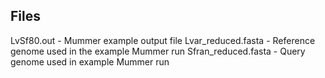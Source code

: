 

## Files
LvSf80.out - Mummer example output file
Lvar_reduced.fasta - Reference genome used in the example Mummer run
Sfran_reduced.fasta - Query genome used in example Mummer run

